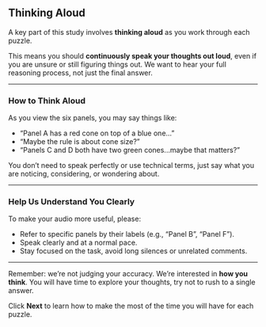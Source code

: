 ## Thinking Aloud

A key part of this study involves **thinking aloud** as you work through each puzzle.

This means you should **continuously speak your thoughts out loud**, even if you are unsure or still figuring things out. We want to hear your full reasoning process, not just the final answer.

---

### How to Think Aloud

As you view the six panels, you may say things like:

- “Panel A has a red cone on top of a blue one...”
- “Maybe the rule is about cone size?”
- “Panels C and D both have two green cones...maybe that matters?”

You don’t need to speak perfectly or use technical terms, just say what you are noticing, considering, or wondering about.

---

### Help Us Understand You Clearly

To make your audio more useful, please:

- Refer to specific panels by their labels (e.g., “Panel B”, “Panel F”).
- Speak clearly and at a normal pace.
- Stay focused on the task, avoid long silences or unrelated comments.

---

Remember: we’re not judging your accuracy. We’re interested in **how you think**. You will have time to explore your thoughts, try not to rush to a single answer.

Click **Next** to learn how to make the most of the time you will have for each puzzle.
